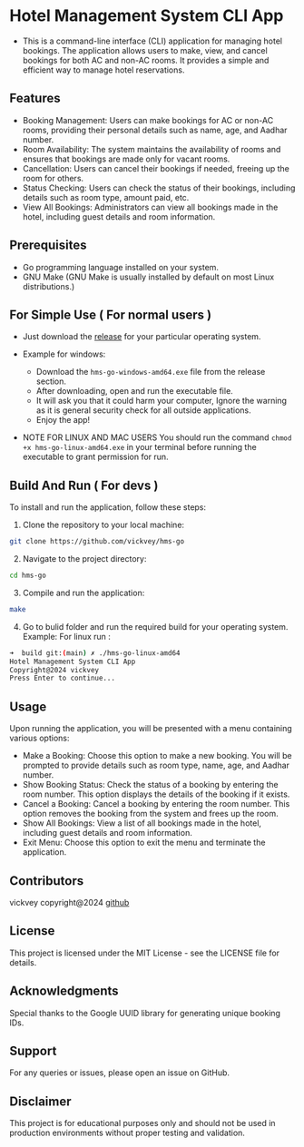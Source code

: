 # Hotel Management System CLI App

- This is a command-line interface (CLI) application for managing hotel bookings. The application allows users to make, view, and cancel bookings for both AC and non-AC rooms. It provides a simple and efficient way to manage hotel reservations.

## Features

- Booking Management: Users can make bookings for AC or non-AC rooms, providing their personal details such as name, age, and Aadhar number.
- Room Availability: The system maintains the availability of rooms and ensures that bookings are made only for vacant rooms.
- Cancellation: Users can cancel their bookings if needed, freeing up the room for others.
- Status Checking: Users can check the status of their bookings, including details such as room type, amount paid, etc.
- View All Bookings: Administrators can view all bookings made in the hotel, including guest details and room information.

## Prerequisites

- Go programming language installed on your system.
- GNU Make (GNU Make is usually installed by default on most Linux distributions.)

## For Simple Use ( For normal users )
- Just download the [release](https://github.com/vickvey/hms-go/releases/tag/v1.0.0) for your particular operating system.
- Example for windows:
  - Download the `hms-go-windows-amd64.exe` file from the release section.
  - After downloading, open and run the executable file.
  - It will ask you that it could harm your computer, Ignore the warning as it is general security check for all outside applications.
  - Enjoy the app!

- NOTE FOR LINUX AND MAC USERS
  You should run the command `chmod +x hms-go-linux-amd64.exe` in your terminal before running the executable to grant permission for run. 

## Build And Run ( For devs )

To install and run the application, follow these steps:

1. Clone the repository to your local machine:

```bash
git clone https://github.com/vickvey/hms-go
```

2. Navigate to the project directory:

```bash
cd hms-go
```

3. Compile and run the application:

```bash
make
```
4. Go to bulid folder and run the required build for your operating system.
  Example: For linux run  :
  ```bash
  ➜  build git:(main) ✗ ./hms-go-linux-amd64 
Hotel Management System CLI App
Copyright@2024 vickvey
Press Enter to continue...
  ```

## Usage

Upon running the application, you will be presented with a menu containing various options:

- Make a Booking: Choose this option to make a new booking. You will be prompted to provide details such as room type, name, age, and Aadhar number.
- Show Booking Status: Check the status of a booking by entering the room number. This option displays the details of the booking if it exists.
- Cancel a Booking: Cancel a booking by entering the room number. This option removes the booking from the system and frees up the room.
- Show All Bookings: View a list of all bookings made in the hotel, including guest details and room information.
- Exit Menu: Choose this option to exit the menu and terminate the application.

## Contributors

vickvey copyright@2024
[github](https://github.com/vickvey)

## License

This project is licensed under the MIT License - see the LICENSE file for details.

## Acknowledgments

Special thanks to the Google UUID library for generating unique booking IDs.

## Support

For any queries or issues, please open an issue on GitHub.

## Disclaimer

This project is for educational purposes only and should not be used in production environments without proper testing and validation.
